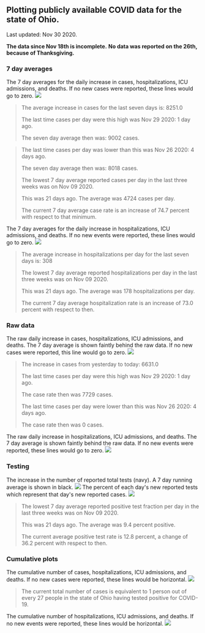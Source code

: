 ## Plotting publicly available COVID data for the state of Ohio. 

Last updated: Nov 30 2020. 

**The data since Nov 18th is incomplete.**
**No data was reported on the 26th, because of Thanksgiving.**
### 7 day averages
The 7 day averages for the daily increase in cases, hospitalizations, ICU admissions, and deaths. If no new cases were reported, these lines would go to zero.
![](7dayaverage_cases.png)

>The average increase in cases for the last seven days is: 8251.0
>
>The last time cases per day were this high was Nov 29 2020: 1 day ago.
>
>The seven day average then was: 9002 cases.

>
>The last time cases per day was lower than this was Nov 26 2020: 4 days ago.
>
>The seven day average then was: 8018 cases.
>
>The lowest 7 day average reported cases per day in the last three weeks was on Nov 09 2020.
>
>This was 21 days ago. The average was 4724 cases per day.
>
>The current 7 day average case rate is an increase of 74.7 percent with respect to that minimum.

The 7 day averages for the daily increase in hospitalizations, ICU admissions, and deaths. If no new events were reported, these lines would go to zero.
![](7dayaverage_hospital.png)

>The average increase in hospitalizations per day for the last seven days is: 308
>
>The lowest 7 day average reported hospitalizations per day in the last three weeks was on Nov 09 2020.
>
>This was 21 days ago. The average was 178 hospitalizations per day.
>
>The current 7 day average hospitalization rate is an increase of 73.0 percent with respect to then.

### Raw data
The raw daily increase in cases, hospitalizations, ICU admissions, and deaths. The 7 day average is shown faintly behind the raw data. If no new cases were reported, this line would go to zero.
![](DailyCases.png)

>The increase in cases from yesterday to today: 6631.0 
>
>The last time cases per day were this high was Nov 29 2020: 1 day ago. 
>
>The case rate then was 7729 cases.
>
>The last time cases per day were lower than this was Nov 26 2020: 4 days ago. 
>
>The case rate then was 0 cases.

The raw daily increase in hospitalizations, ICU admissions, and deaths. The 7 day average is shown faintly behind the raw data. If no new events were reported, these lines would go to zero.
![](DailyHospitalizations.png)

### Testing

The increase in the number of reported total tests (navy). A 7 day running average is shown in black.
![](DailyTests.png)
The percent of each day's new reported tests which represent that day's new reported cases.
![](percentpositive_tests.png)

>The lowest 7 day average reported positive test fraction per day in the last three weeks was on Nov 09 2020.
>
>This was 21 days ago. The average was 9.4 percent positive. 
>
>The current average positive test rate is 12.8 percent, a change of 36.2 percent with respect to then. 

### Cumulative plots
The cumulative number of cases, hospitalizations, ICU admissions, and deaths. If no new cases were reported, these lines would be horizontal.
![](Cases.png)

>The current total number of cases is equivalent to 1 person out of every 27 people in the state of Ohio having tested positive for COVID-19.

The cumulative number of hospitalizations, ICU admissions, and deaths. If no new events were reported, these lines would be horizontal.
![](Hospitalizations.png)
